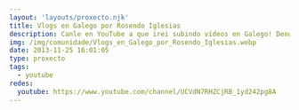 ```yaml
---
layout: 'layouts/proxecto.njk'
title: Vlogs en Galego por Rosendo Iglesias
description: Canle en YouTube a que irei subindo vídeos en Galego! Dende Galicia para o mundo!
img: /img/comunidade/Vlogs_en_Galego_por_Rosendo_Iglesias.webp
date: 2013-11-25 16:01:05
type: proxecto
tags:
  - youtube
redes:
  youtube: https://www.youtube.com/channel/UCVdN7RHZCjRB_1yd242pg8A
---
```

